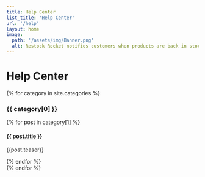 ```yaml
---
title: Help Center
list_title: 'Help Center'
url: '/help'
layout: home
image:
  path: '/assets/img/Banner.png'
  alt: Restock Rocket notifies customers when products are back in stock
---
```

<h1 class="page-heading">Help Center<br/></h1>
{% for category in site.categories %}
  <div class="category-container">
    <h3>{{ category[0] }}</h3>
    <div class="posts-container">
      {% for post in category[1] %}
        <div class="single-post">
          <h4><a class="help-center-link" href="{{ post.url }}">{{ post.title }}</a></h4>
          <p class="teaser">{{post.teaser}}</p>
        </div>
      {% endfor %}
    </div>
  </div>
{% endfor %}
